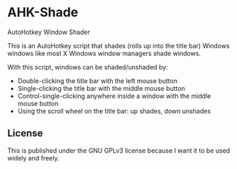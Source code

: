 # AHK-Shade
AutoHotkey Window Shader

This is an AutoHotkey script that shades (rolls up into the title bar) Windows windows like most X Windows window managers shade windows.

With this script, windows can be shaded/unshaded by:
* Double-clicking the title bar with the left mouse button
* Single-clicking the title bar with the middle mouse button
* Control-single-clicking anywhere inside a window with the middle mouse button
* Using the scroll wheel on the title bar:  up shades, down unshades

## License

This is published under the GNU GPLv3 license because I want it to be used widely and freely.
